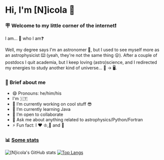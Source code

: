 # Hi, I'm [N]icola 👋

### 🪧 **Welcome to my little corner of the internet**❗

I am... :thinking: who I am:question:

Well, my degree says I'm an astronomer 🔭, but I used to see myself more as an astrophysicist ⌨️ (yeah, they're not the same thing :astonished:). 
After a couple of postdocs I quit academia, but I keep loving (astro)science, and I redirected my energies to study another kind of universe... 🌌 -> 🖥️. 


### 🤖 **Brief about me**
- 😄 Pronouns: he/him/his
- I'm 🇮🇹
- 🔭 I’m currently working on cool stuff 😎
- 🌱 I’m currently learning Java
- 👯 I’m open to collaborate
- 💬 Ask me about anything related to astrophysics/Python/Fortran
- ⚡ Fun fact: I ❤️ ♔,🎥 and 🚴

### 📊 **[Some stats](https://github.com/anuraghazra/github-readme-stats)**

![[N]icola's GitHub stats](https://github-readme-stats.vercel.app/api?username=GiacobboNicola&show_icons=true)
[![Top Langs](https://github-readme-stats.vercel.app/api/top-langs/?username=GiacobboNicola&layout=compact)](https://github.com/GiacobboNicola/github-readme-stats)
  



<!--
### 🤖 **My instance**
```Java
public class NiGia implement Person {
  private nationality = Italian;
  private job = true; 
 
}
```

### 🔗 **Connect with me**
<p align="left">
<a href="https://dev.to/gautamkrishnar" target="blank"><img align="center" src="https://cdn.jsdelivr.net/npm/simple-icons@3.0.1/icons/dev-dot-to.svg" alt="gautamkrishnar" height="30" width="40" /></a>
<a href="https://twitter.com/gautamkrishnar" target="blank"><img align="center" src="https://raw.githubusercontent.com/rahuldkjain/github-profile-readme-generator/master/src/images/icons/Social/twitter.svg" alt="gautamkrishnar" height="30" width="40" /></a>
<a href="https://linkedin.com/in/gautamkrishnar" target="blank"><img align="center" src="https://raw.githubusercontent.com/rahuldkjain/github-profile-readme-generator/master/src/images/icons/Social/linked-in-alt.svg" alt="gautamkrishnar" height="30" width="40" /></a>
<a href="https://stackoverflow.com/users/4214976" target="blank"><img align="center" src="https://raw.githubusercontent.com/rahuldkjain/github-profile-readme-generator/master/src/images/icons/Social/stack-overflow.svg" alt="4214976" height="30" width="40" /></a>
<a href="https://instagram.com/gautamkrishnar" target="blank"><img align="center" src="https://raw.githubusercontent.com/rahuldkjain/github-profile-readme-generator/master/src/images/icons/Social/instagram.svg" alt="gautamkrishnar" height="30" width="40" /></a>



**GiacobboNicola/GiacobboNicola** is a ✨ _special_ ✨ repository because its `README.md` (this file) appears on your GitHub profile.

Here are some ideas to get you started:

- 🔭 I’m currently working on ...
- 🌱 I’m currently learning ...
- 👯 I’m open to collaborate
- 🤔 I’m looking for help with ...
- 💬 Ask me about ...
- 📫 How to reach me: ...
- 😄 Pronouns: ...
- ⚡ Fun fact: ...
-->
